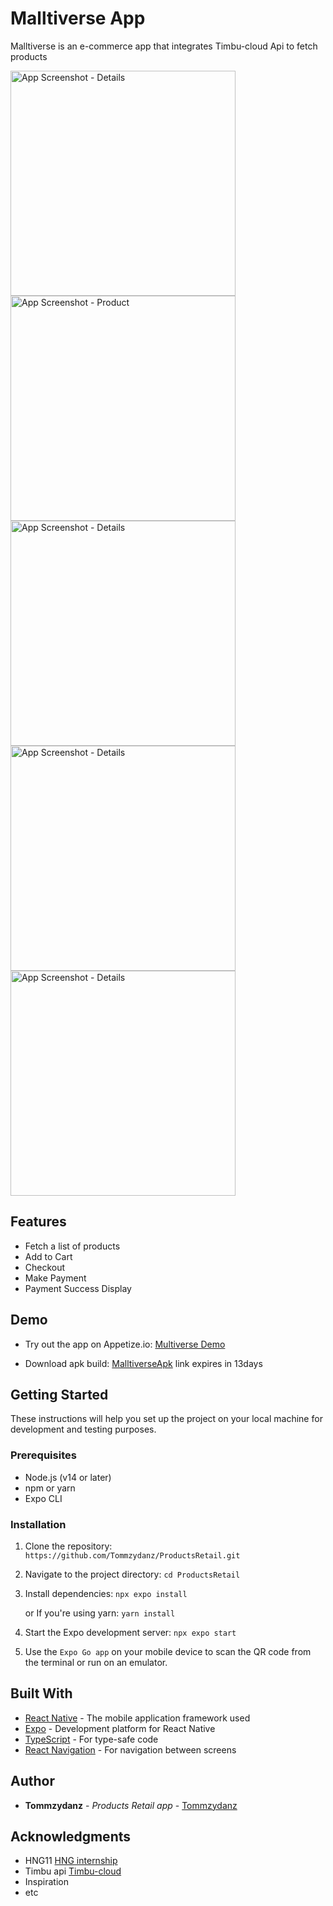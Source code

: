 # Malltiverse App

Malltiverse is an e-commerce app that integrates Timbu-cloud Api to fetch products

  <img src="assets/screenshots/productlist.png" alt="App Screenshot - Details" width="360"/>
  <img src="assets/screenshots/cart.png" alt="App Screenshot - Product" width="360"/>
  <img src="assets/screenshots/checkout2.png" alt="App Screenshot - Details" width="360"/>
  <img src="assets/screenshots/payment.png" alt="App Screenshot - Details" width="360"/>
  <img src="assets/screenshots/paymentsuccess.png" alt="App Screenshot - Details" width="360"/>

## Features

- Fetch a list of products
- Add to Cart
- Checkout
- Make Payment
- Payment Success Display

## Demo

- Try out the app on Appetize.io: [Multiverse Demo]([https://appetize.io](https://appetize.io/app/b_4jnf46r6zld7m53ff273viikpe))

- Download apk build: [MalltiverseApk](https://expo.dev/accounts/tommzydanz/projects/Malltiverse/builds/84e88d8e-32db-4ead-8650-9f10d35d6ab4) link expires in 13days

## Getting Started

These instructions will help you set up the project on your local machine for development and testing purposes.

### Prerequisites

- Node.js (v14 or later)
- npm or yarn
- Expo CLI

### Installation

1. Clone the repository: 
   `https://github.com/Tommzydanz/ProductsRetail.git`

2. Navigate to the project directory: 
   `cd ProductsRetail`

3. Install dependencies: `npx expo install`

   or If you're using yarn: `yarn install`

4. Start the Expo development server:
   `npx expo start`

5. Use the `Expo Go app` on your mobile device to scan the QR code from the terminal or run on an emulator.


## Built With

- [React Native](https://reactnative.dev/) - The mobile application framework used
- [Expo](https://expo.dev/) - Development platform for React Native
- [TypeScript](https://www.typescriptlang.org/) - For type-safe code
- [React Navigation](https://reactnavigation.org/) - For navigation between screens


## Author

- **Tommzydanz** - *Products Retail app* - [Tommzydanz](https://github.com/Tommzydanz)


## Acknowledgments

- HNG11 [HNG internship](https://hng.tech/internship)
- Timbu api [Timbu-cloud](https://app.timbu.cloud)
- Inspiration
- etc
